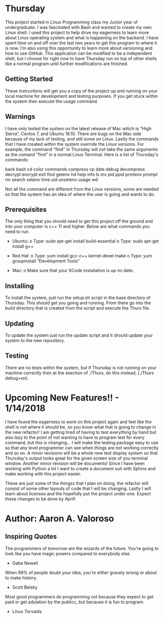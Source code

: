 # Thursday

This project started in Linux Programming class my Junior year of undergraduate. I was fascinated with Bash and wanted to create my own Linux shell. I used this project to help drive my eagerness to learn more about Linux operating system and what is happening on the backend. I have spent time on and off over the last two years to get this program to where it is now. I’m also using this opportunity to learn more about versioning and how to use GitHub. This application can be modified to be a independent shell, but I choose for right now to have Thursday run on top of other shells like a normal program until further modifications are finished. 

## Getting Started

These instructions will get you a copy of the project up and running on your local machine for development and testing purposes. If you get stuck within the system then execute the usage command.

## Warnings

I have only tested the system on the latest release of Mac which is “High Sierra”, Centos 7, and Ubuntu 16.10. There are bugs on the Mac side because of my lack of testing, and still some on Linux.  Lastly the commands that I have created within the system override the Linux versions. For example, the command "find" in Thursday will not take the same arguments as the comand "find" in a normal Linux Terminal. Here is a list of Thursday's commands:

back
bash
cd
color
commands
compress
cp
date
debug
decompress
decrypt
encrypt
exit
find
getenv
hd
help
info
ls
mv
pid
ppid
printenv
prompt
rm
search
setenv
time
uid
unsetenv
usage
wd

Not all the command are different from the Linux versions, some are needed so that the system has an idea of where the user is going and wants to do.

## Prerequisites

The only thing that you should need to get this project off the ground and into your computer is c++ 11 and higher. Below are what commands you need to run.

-	Ubuntu: 
o	Type: sudo apt-get install build-essential 
o	Type: sudo apt-get install g++

-	Red Hat: 
o	Type: yum install gcc-c++ kernel-devel make
o	Type: yum groupinstall “Development Tools”

-	Mac:
o	Make sure that your XCode installation is up-to-date. 

## Installing

To install the system, just run the setup.sh script in the base directory of Thursday. This should get you going and running. From there go into the build directory that is created from the script and execute the Thurs file.


## Updating

To update the system just run the update script and it should update your system to the new repository.

## Testing

There are no tests within the system, but if Thursday is not running on your machine correctly then at the exection of ./Thurs, do this instead, (./Thurs debug=on).


# Upcoming New Features!! - 1/14/2018

I have found the eagerness to work on this project again and feel like the shell is not where it should be, so you know what that is going to change in the new refactor! I am getting tired of having to test everything by hand but also lazy to the point of not wanting to have to program test for every command, but this is changing... I will make the testing package easy to use so that any level programmer can see when things are not working correctly and so on. A minor revisions will be a whole new test display system so that Thursday's output looks great for the given screen size of you terminal window. Another minor revision will be documents! Since I have been working with Python a lot I want to create a document suit with Sphinx and make working with this project easier.  

These are just some of the thingss that I plan on doing, the refactor will consist of some other layouts of code that I will be changing. Lastly I will learn about licenses and the hopefully put the project under one. Expect these changes to be done by April!


# Author: Aaron A. Valoroso



## Inspiring Quotes

 The programmers of tomorrow are the wizards of the future. You're going to look like you have magic  powers compared to everybody else.
 
 - Gabe Newell
   
  When 99% of people doubt your idea, you're either gravely wrong or about to make history.
  
   - Scott Belsky

  Most good programmers do programming not because they expect to get paid or get adulation by the publicc, but because it is fun to       program.

   - Linux Torvalds
